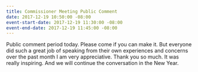 ```yaml
---
title: Commissioner Meeting Public Comment
date: 2017-12-19 10:50:00 -08:00
event-start-date: 2017-12-19 11:30:00 -08:00
event-end-date: 2017-12-19 11:45:00 -08:00
---
```


Public comment period today. Please come if you can make it. But everyone did such a great job of speaking from their own experiences and concerns over the past month I am very appreciative. Thank you so much. It was really inspiring. And we will continue the conversation in the New Year.
